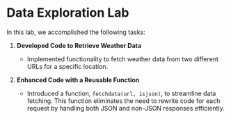 # Data Exploration Lab

In this lab, we accomplished the following tasks:

1. **Developed Code to Retrieve Weather Data**  
   - Implemented functionality to fetch weather data from two different URLs for a specific location.

2. **Enhanced Code with a Reusable Function**  
   - Introduced a function, `fetchdata(url, isjson)`, to streamline data fetching. This function eliminates the need to rewrite code for each request by handling both JSON and non-JSON responses efficiently.